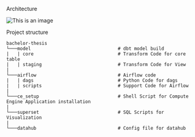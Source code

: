 Architecture

![This is an image](https://github.com/ledinhtrunghieu/bachelor-thesis/blob/main/structure.png)

Project structure


```
bachelor-thesis
└───model                                # dbt model build
|   | core                               # Transform Code for core table
|   | staging                            # Transform Code for View 
|
└───airflow                              # Airflow code
|   | dags                               # Python Code for dags
|   | scripts                            # Support Code for Airflow
|   
└───ce_setup                             # Shell Script for Compute Engine Application installation
|                           
└───superset                             # SQL Scripts for Visualization
|                           
└───datahub                              # Config file for datahub
```
